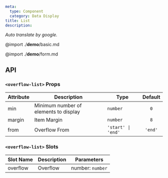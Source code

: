 ```yaml
meta:
  type: Component
  category: Data Display
title: List
description:
```

*Auto translate by google.*

@import ./__demo__/basic.md

@import ./__demo__/form.md

## API


### `<overflow-list>` Props

|Attribute|Description|Type|Default|
|---|---|---|:---:|
|min|Minimum number of elements to display|`number`|`0`|
|margin|Item Margin|`number`|`8`|
|from|Overflow From|`'start' \| 'end'`|`'end'`|
### `<overflow-list>` Slots

|Slot Name|Description|Parameters|
|---|---|---|
|overflow|Overflow|number: `number`|



